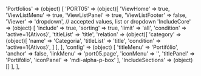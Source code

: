 <!-- IDEAL CONFIGURATION FOR THE MODEL -->

'Portfolios' => (object) [
    'PORT05' => (object)[
        'ViewHome' => true,
        'ViewListMenu' => true,
        'ViewListPanel' => true,
        'ViewListFooter' => false,
        'Viewer' => 'dropdown', // accepted values, list or dropdown
        'IncludeCore' => (object) [
            'include' => true,
            'sorting' => true,
            'limit' => 'all',
            'condition' => 'active=1{Ativos}',
            'titleList' => 'title',
            'relation' => (object)[
                'category' =>(object)[
                    'name' => 'Categoria',
                    'titleList' => 'title',
                    'condition' => 'active=1{Ativos}',
                ]
            ],
        ],
        'config' => (object) [
            'titleMenu' => 'Portifólio',
            'anchor' =>  false,
            'linkMenu' => 'port05.page',
            'iconMenu' => '',
            'titlePanel' => 'Portifólio',
            'iconPanel' => 'mdi-alpha-p-box'
        ],
        'IncludeSections' => (object) []
    ],
],
